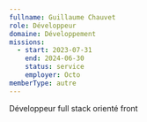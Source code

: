 ```yaml
---
fullname: Guillaume Chauvet
role: Développeur
domaine: Développement
missions:
  - start: 2023-07-31
    end: 2024-06-30
    status: service
    employer: Octo
memberType: autre
---
```


Développeur full stack orienté front

